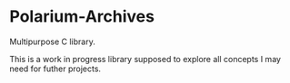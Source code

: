 # Polarium-Archives
Multipurpose C library.  

This is a work in progress library supposed to explore all concepts I may need for futher projects.  
